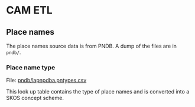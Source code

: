 # CAM ETL

## Place names

The place names source data is from PNDB. A dump of the files are in `pndb/`.

### Place name type

File: [pndb/lapnpdba.pntypes.csv](pndb/lapnpdba.pntypes.csv)

This look up table contains the type of place names and is converted into a SKOS concept scheme.
